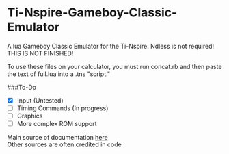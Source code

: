 # Ti-Nspire-Gameboy-Classic-Emulator  
A lua Gameboy Classic Emulator for the Ti-Nspire. Ndless is not required! THIS IS NOT FINISHED!  
  
To use these files on your calculator, you must run concat.rb and then paste the text of full.lua into a .tns "script."  
  
###To-Do
- [x] Input (Untested)
- [ ] Timing Commands (In progress)
- [ ] Graphics
- [ ] More complex ROM support
  
Main source of documentation [here](http://marc.rawer.de/Gameboy/Docs/GBCPUman.pdf)  
Other sources are often credited in code
